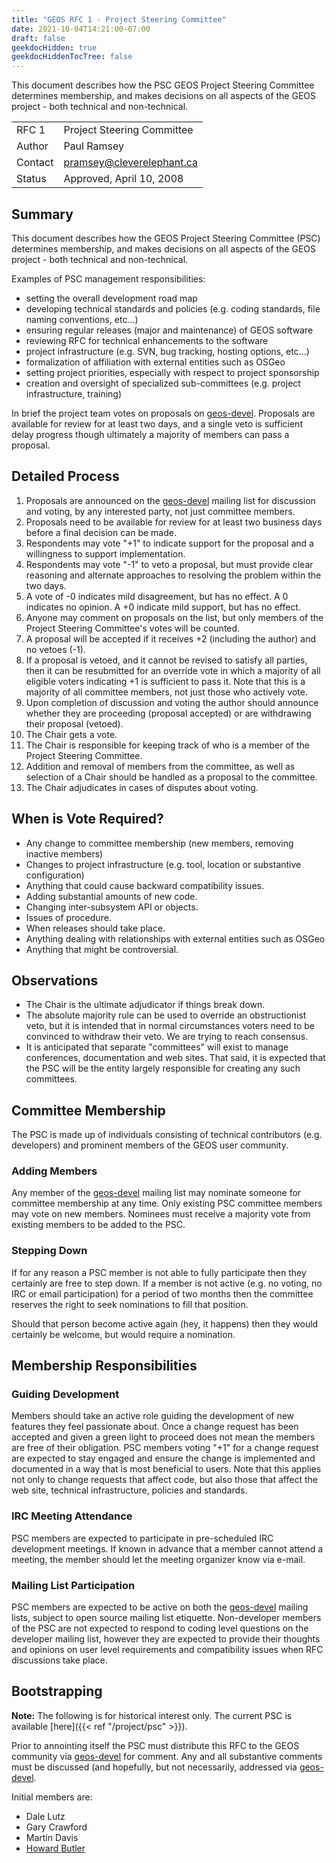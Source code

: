```yaml
---
title: "GEOS RFC 1 - Project Steering Committee"
date: 2021-10-04T14:21:00-07:00
draft: false
geekdocHidden: true
geekdocHiddenTocTree: false
---
```


This document describes how the PSC GEOS Project Steering Committee determines membership, and makes decisions on all aspects of the GEOS project - both technical and non-technical.

|          |                              |
| :------- | ---------------------------- |
| RFC 1    | Project Steering Committee   |
| Author   | Paul Ramsey                  |
| Contact  | pramsey@cleverelephant.ca    |
| Status   | Approved, April 10, 2008     |

## Summary

This document describes how the GEOS Project Steering Committee (PSC) determines membership, and makes decisions on all aspects of the GEOS project - both technical and non-technical.

Examples of PSC management responsibilities:

 * setting the overall development road map
 * developing technical standards and policies (e.g. coding standards, file naming conventions, etc...)
 * ensuring regular releases (major and maintenance) of GEOS software
 * reviewing RFC for technical enhancements to the software
 * project infrastructure (e.g. SVN, bug tracking, hosting options, etc...)
 * formalization of affiliation with external entities such as OSGeo
 * setting project priorities, especially with respect to project sponsorship
 * creation and oversight of specialized sub-committees (e.g. project infrastructure, training)

In brief the project team votes on proposals on [geos-devel](http://lists.osgeo.org/mailman/listinfo/geos-devel). Proposals are available for review for at least two days, and a single veto is sufficient delay progress though ultimately a majority of members can pass a proposal.

## Detailed Process

 1. Proposals are announced on the [geos-devel](http://lists.osgeo.org/mailman/listinfo/geos-devel) mailing list for discussion and voting, by any interested party, not just committee members.
 1. Proposals need to be available for review for at least two business days before a final decision can be made.
 1. Respondents may vote "+1" to indicate support for the proposal and a willingness to support implementation.
 1. Respondents may vote "-1" to veto a proposal, but must provide clear reasoning and alternate approaches to resolving the problem within the two days.
 1. A vote of -0 indicates mild disagreement, but has no effect. A 0 indicates no opinion. A +0 indicate mild support, but has no effect.
 1. Anyone may comment on proposals on the list, but only members of the Project Steering Committee's votes will be counted.
 1. A proposal will be accepted if it receives +2 (including the author) and no vetoes (-1).
 1. If a proposal is vetoed, and it cannot be revised to satisfy all parties, then it can be resubmitted for an override vote in which a majority of all eligible voters indicating +1 is sufficient to pass it. Note that this is a majority of all committee members, not just those who actively vote.
 1. Upon completion of discussion and voting the author should announce whether they are proceeding (proposal accepted) or are withdrawing their proposal (vetoed).
 1. The Chair gets a vote.
 1. The Chair is responsible for keeping track of who is a member of the Project Steering Committee.
 1. Addition and removal of members from the committee, as well as selection of a Chair should be handled as a proposal to the committee.
 1. The Chair adjudicates in cases of disputes about voting.

## When is Vote Required?

 * Any change to committee membership (new members, removing inactive members)
 * Changes to project infrastructure (e.g. tool, location or substantive configuration)
 * Anything that could cause backward compatibility issues.
 * Adding substantial amounts of new code.
 * Changing inter-subsystem API or objects.
 * Issues of procedure.
 * When releases should take place.
 * Anything dealing with relationships with external entities such as OSGeo
 * Anything that might be controversial.

## Observations

 * The Chair is the ultimate adjudicator if things break down.
 * The absolute majority rule can be used to override an obstructionist veto, but it is intended that in normal circumstances voters need to be convinced to withdraw their veto. We are trying to reach consensus.
 * It is anticipated that separate "committees" will exist to manage conferences, documentation and web sites. That said, it is expected that the PSC will be the entity largely responsible for creating any such committees.

## Committee Membership

The PSC is made up of individuals consisting of technical contributors (e.g. developers) and prominent members of the GEOS user community.

### Adding Members

Any member of the [geos-devel](http://lists.osgeo.org/mailman/listinfo/geos-devel) mailing list may nominate someone for committee membership at any time. Only existing PSC committee members may vote on new members. Nominees must receive a majority vote from existing members to be added to the PSC.

### Stepping Down

If for any reason a PSC member is not able to fully participate then they certainly are free to step down. If a member is not active (e.g. no voting, no IRC or email participation) for a period of two months then the committee reserves the right to seek nominations to fill that position.

Should that person become active again (hey, it happens) then they would certainly be welcome, but would require a nomination.

## Membership Responsibilities

### Guiding Development

Members should take an active role guiding the development of new features they feel passionate about. Once a change request has been accepted and given a green light to proceed does not mean the members are free of their obligation. PSC members voting "+1" for a change request are expected to stay engaged and ensure the change is implemented and documented in a way that is most beneficial to users. Note that this applies not only to change requests that affect code, but also those that affect the web site, technical infrastructure, policies and standards.

### IRC Meeting Attendance

PSC members are expected to participate in pre-scheduled IRC development meetings. If known in advance that a member cannot attend a meeting, the member should let the meeting organizer know via e-mail.

### Mailing List Participation

PSC members are expected to be active on both the [geos-devel](http://lists.osgeo.org/mailman/listinfo/geos-devel) mailing lists, subject to open source mailing list etiquette. Non-developer members of the PSC are not expected to respond to coding level questions on the developer mailing list, however they are expected to provide their thoughts and opinions on user level requirements and compatibility issues when RFC discussions take place.

## Bootstrapping

**Note:** The following is for historical interest only. The current PSC is available [here]({{< ref "/project/psc" >}}).

Prior to annointing itself the PSC must distribute this RFC to the GEOS community via [geos-devel](http://lists.osgeo.org/mailman/listinfo/geos-devel) for comment. Any and all substantive comments must be discussed (and hopefully, but not necessarily, addressed via [geos-devel](http://lists.osgeo.org/mailman/listinfo/geos-devel).

Initial members are:

 * Dale Lutz
 * Gary Crawford
 * Martin Davis
 * [Howard Butler](mailto:hobu.inc@gmail.com)

